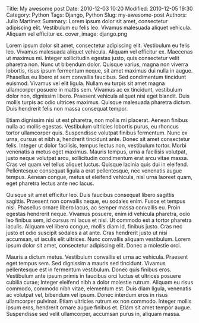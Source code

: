 Title: My awesome post
Date: 2010-12-03 10:20
Modified: 2010-12-05 19:30
Category: Python
Tags: Django, Python
Slug: my-awesome-post
Authors: Julio Martínez
Summary: Lorem ipsum dolor sit amet, consectetur adipiscing elit. Vestibulum eu felis leo. Vivamus malesuada aliquet vehicula. Aliquam vel efficitur ex.
cover_image: django.png


Lorem ipsum dolor sit amet, consectetur adipiscing elit. Vestibulum eu felis leo. Vivamus malesuada aliquet vehicula. Aliquam vel efficitur ex. Maecenas ut maximus mi. Integer sollicitudin egestas justo, quis consectetur velit pharetra non. Nunc ut bibendum dolor. Quisque varius, magna non viverra lobortis, risus ipsum fermentum neque, sit amet maximus dui nulla in augue. Phasellus eu libero at sem convallis faucibus. Sed condimentum tincidunt euismod. Vivamus vel elit ligula. Nullam eu turpis sit amet magna ullamcorper posuere in mattis sem. Vivamus ac ex tincidunt, vestibulum dolor non, dignissim libero. Praesent vehicula aliquet nisi eget blandit. Duis mollis turpis ac odio ultrices maximus. Quisque malesuada pharetra dictum. Duis hendrerit felis non massa consequat tempor.

Etiam dignissim nisi ut est pharetra, non mollis mi placerat. Aenean finibus nulla ac mollis egestas. Vestibulum ultricies lobortis purus, eu rhoncus tortor ullamcorper quis. Suspendisse volutpat finibus fermentum. Nunc ex urna, cursus et nibh a, hendrerit tincidunt ante. Donec sit amet consectetur felis. Integer ut dolor facilisis, tempus lectus non, vestibulum tortor. Morbi venenatis a metus eget maximus. Mauris tempus, urna a facilisis volutpat, justo neque volutpat arcu, sollicitudin condimentum erat arcu vitae massa. Cras vel quam vel tellus aliquet luctus. Quisque lacinia quis dui in eleifend. Pellentesque consequat ligula a erat pellentesque, nec venenatis augue tempus. Aenean congue, metus ut eleifend vehicula, nisl urna laoreet quam, eget pharetra lectus ante nec lacus.

Quisque sit amet efficitur leo. Duis faucibus consequat libero sagittis sagittis. Praesent non convallis neque, eu sodales enim. Fusce et tempus nisl. Phasellus ornare libero lacus, ac semper massa convallis eu. Proin egestas hendrerit neque. Vivamus posuere, enim id vehicula pharetra, odio leo finibus sem, id cursus mi lacus et nisi. Ut commodo est a tortor pharetra iaculis. Aliquam vel libero congue, mollis diam id, finibus justo. Cras nec justo et odio suscipit sodales a at ante. Cras hendrerit justo ut nisi accumsan, ut iaculis elit ultrices. Nunc convallis aliquam vestibulum. Lorem ipsum dolor sit amet, consectetur adipiscing elit. Donec a molestie orci.

Mauris a dictum metus. Vestibulum convallis et urna ac vehicula. Praesent eget tempus sem. Sed dignissim a mauris sed tincidunt. Vivamus pellentesque est in fermentum vestibulum. Donec quis finibus eros. Vestibulum ante ipsum primis in faucibus orci luctus et ultrices posuere cubilia curae; Integer eleifend nibh a dolor molestie rutrum. Aliquam eu risus commodo, commodo nibh vitae, elementum est. Duis diam ligula, venenatis ac volutpat vel, bibendum vel ipsum. Donec interdum eros in risus ullamcorper pulvinar. Etiam ultricies rutrum ex non commodo. Integer mollis ipsum eros, hendrerit ornare augue finibus et. Etiam sit amet tempor augue. Suspendisse sed velit ullamcorper, accumsan purus in, aliquam massa. 